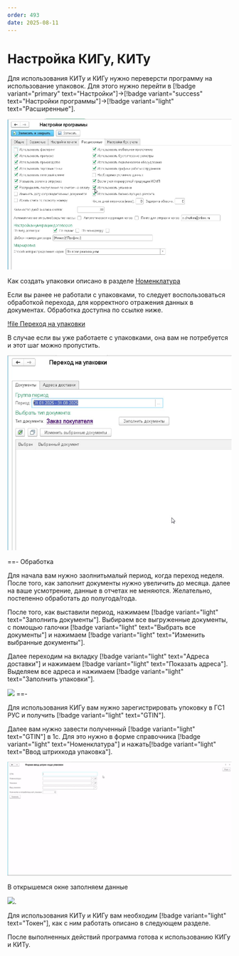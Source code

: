 ```yaml
---
order: 493
date: 2025-08-11
---
```


# Настройка КИГу, КИТу

Для использования КИТу и КИГу нужно переверсти программу на использование упаковок. Для этого нужно перейти в 
[!badge variant="primary" text="Настройки"]->[!badge variant="success" text="Настройки программы"]->[!badge variant="light" text="Расширенные"].

![](/images/маркировка/кигу.jpg)

Как создать упаковки описано в разделе [Номенклатура](https://vodavoz.github.io/Manual/2-описание-справочников-и-документов/1-справочники/3-товары-и-ценообразование/2-номенклатура/)

Если вы ранее не работали с упаковками, то следует воспользоваться обработкой перехода, для корректного отражения данных в документах. Обработка доступна по ссылке ниже.

[!file Переход на упаковки](/file/ПереходНаУпаковки_30.07.25.epf)
 
В случае если вы уже работаете с упаковками, она вам не потребуется и этот шаг можно пропустить.

![](/images/маркировка/кигу1.jpg)

==- Обработка

Для начала вам нужно заолнитьмалый период, когда переход неделя. После того, как заполнит документы нужно увеличить до месяца. далее на ваше усмотрение, данные в отчетах не меняются.
Желательно, постепенно обработать до полугода/года. 

После того, как выставили период, нажимаем [!badge variant="light" text="Заполнить документы"]. Выбираем все выгруженные документы, с помощью галочки [!badge variant="light" text="Выбрать все документы"] 
и нажимаем [!badge variant="light" text="Изменить выбранные документы"].

Далее переходим на вкладку [!badge variant="light" text="Адреса доставки"] и нажимаем [!badge variant="light" text="Показать адреса"]. Выделяем все адреса и нажимаем [!badge variant="light" text="Заполнить упаковки"].

![](/images/маркировка/кигу2.gif)
==-

Для использования КИГу вам нужно зарегистрировать упоковку в ГС1 РУС и получить [!badge variant="light" text="GTIN"].

Далее вам нужно завести полученный [!badge variant="light" text="GTIN"] в 1с. Для это нужно в форме справочника [!badge variant="light" text="Номенклатура"] и нажать[!badge variant="light" text="Ввод штрихкода упаковка"].

![](/images/маркировка/кигу3.gif)

В открышемся окне заполняем данные

![](/images/маркировка/кигу1.gif).

Для использования КИТу и КИГу вам необходим [!badge variant="light" text="Токен"], как с ним работать описано в следующем разделе.

После выполненных действий программа готова к использованию КИГу и КИТу.








